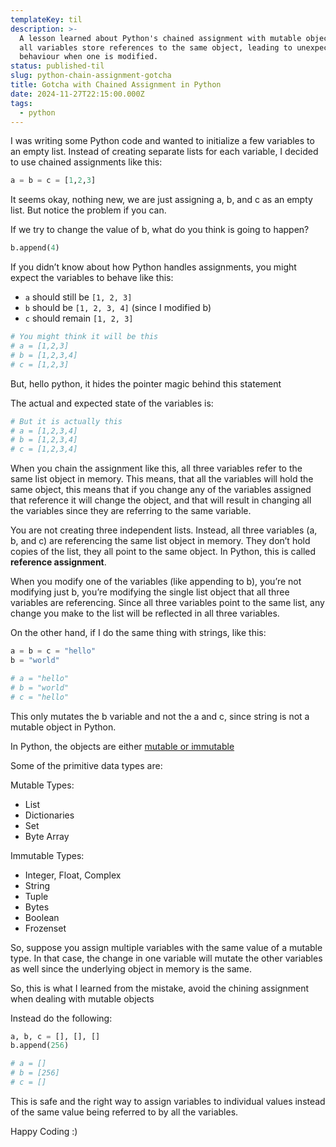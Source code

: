 ```yaml
---
templateKey: til
description: >-
  A lesson learned about Python's chained assignment with mutable objects, where
  all variables store references to the same object, leading to unexpected
  behaviour when one is modified.
status: published-til
slug: python-chain-assignment-gotcha
title: Gotcha with Chained Assignment in Python
date: 2024-11-27T22:15:00.000Z
tags:
  - python
---
```


I was writing some Python code and wanted to initialize a few variables to an empty list. Instead of creating separate lists for each variable, I decided to use chained assignments like this:

```python
a = b = c = [1,2,3]
```

It seems okay, nothing new, we are just assigning a, b, and c as an empty list. But notice the problem if you can.

If we try to change the value of b, what do you think is going to happen?

```python
b.append(4)
```

If you didn’t know about how Python handles assignments, you might expect the variables to behave like this:

* `a` should still be `[1, 2, 3]`
* `b` should be `[1, 2, 3, 4]` (since I modified b)
* `c` should remain `[1, 2, 3]`

```python
# You might think it will be this
# a = [1,2,3]
# b = [1,2,3,4]
# c = [1,2,3]
```

But, hello python, it hides the pointer magic behind this statement

The actual and expected state of the variables is:

```python
# But it is actually this
# a = [1,2,3,4]
# b = [1,2,3,4]
# c = [1,2,3,4]
```

When you chain the assignment like this, all three variables refer to the same list object in memory. This means, that all the variables will hold the same object, this means that if you change any of the variables assigned that reference it will change the object, and that will result in changing all the variables since they are referring to the same variable.

You are not creating three independent lists. Instead, all three variables (a, b, and c) are referencing the same list object in memory. They don’t hold copies of the list, they all point to the same object. In Python, this is called **reference assignment**.

When you modify one of the variables (like appending to b), you’re not modifying just b, you’re modifying the single list object that all three variables are referencing. Since all three variables point to the same list, any change you make to the list will be reflected in all three variables.

On the other hand, if I do the same thing with strings, like this:

```python
a = b = c = "hello"
b = "world"

# a = "hello"
# b = "world"
# c = "hello"
```

This only mutates the b variable and not the a and c, since string is not a mutable object in Python.

In Python, the objects are either [mutable or immutable](https://realpython.com/python-mutable-vs-immutable-types/)

Some of the primitive data types are:

Mutable Types:

* List
* Dictionaries
* Set
* Byte Array

Immutable Types:

* Integer, Float, Complex
* String
* Tuple
* Bytes
* Boolean
* Frozenset

So, suppose you assign multiple variables with the same value of a mutable type. In that case, the change in one variable will mutate the other variables as well since the underlying object in memory is the same.

So, this is what I learned from the mistake, avoid the chining assignment when dealing with mutable objects

Instead do the following:

```python
a, b, c = [], [], []
b.append(256)

# a = []
# b = [256]
# c = []
```

This is safe and the right way to assign variables to individual values instead of the same value being referred to by all the variables.

Happy Coding :)
